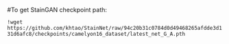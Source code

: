 #To get StainGAN checkpoint path:

`!wget https://github.com/khtao/StainNet/raw/94c20b31c0784d0d49468265afdde3d131d6afc8/checkpoints/camelyon16_dataset/latest_net_G_A.pth`
